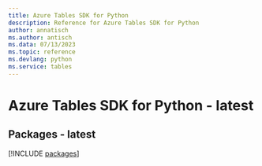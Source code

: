 ```yaml
---
title: Azure Tables SDK for Python
description: Reference for Azure Tables SDK for Python
author: annatisch
ms.author: antisch
ms.data: 07/13/2023
ms.topic: reference
ms.devlang: python
ms.service: tables
---
```

# Azure Tables SDK for Python - latest
## Packages - latest
[!INCLUDE [packages](tables-index.md)]